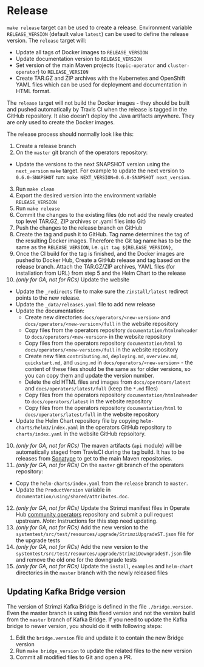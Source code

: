 # Release

`make release` target can be used to create a release. Environment variable `RELEASE_VERSION` (default value `latest`) can be used to define the release version. The `release` target will: 
* Update all tags of Docker images to `RELEASE_VERSION` 
* Update documentation version to `RELEASE_VERSION` 
* Set version of the main Maven projects (`topic-operator` and `cluster-operator`) to `RELEASE_VERSION` 
* Create TAR.GZ and ZIP archives with the Kubernetes and OpenShift YAML files which can be used for deployment and documentation in HTML format.
 
The `release` target will not build the Docker images - they should be built and pushed automatically by Travis CI when the release is tagged in the GitHub repository. It also doesn't deploy the Java artifacts anywhere. They are only used to create the Docker images.

The release process should normally look like this:

1. Create a release branch
2. On the `master` git branch of the operators repository:
  * Update the versions to the next SNAPSHOT version using the `next_version` `make` target. For example to update the next version to `0.6.0-SNAPSHOT` run: `make NEXT_VERSION=0.6.0-SNAPSHOT next_version`.

3. Run `make clean`
4. Export the desired version into the environment variable `RELEASE_VERSION`
5. Run `make release`
5. Commit the changes to the existing files (do not add the newly created top level TAR.GZ, ZIP archives or .yaml files into Git)
6. Push the changes to the release branch on GitHub
7. Create the tag and push it to GitHub. Tag name determines the tag of the resulting Docker images. Therefore the Git tag name has to be the same as the `RELEASE_VERSION`, i.e. `git tag ${RELEASE_VERSION}`,
8. Once the CI build for the tag is finished, and the Docker images are pushed to Docker Hub, Create a GitHub release and tag based on the release branch. Attach the TAR.GZ/ZIP archives, YAML files (for installation from URL) from step 5 and the Helm Chart to the release
9. _(only for GA, not for RCs)_ Update the website
  * Update the `_redirects` file to make sure the `/install/latest` redirect points to the new release.
  * Update the `_data/releases.yaml` file to add new release
  * Update the documentation: 
    * Create new directories `docs/operators/<new-version>` and `docs/operators/<new-version>/full` in the website repository
    * Copy files from the operators repository `documentation/htmlnoheader` to `docs/operators/<new-version>` in the website repository
    * Copy files from the operators repository `documentation/html` to `docs/operators/<new-version>/full` in the website repository
    * Create new files `contributing.md`, `deploying.md`, `overview.md`, `quickstart.md`, and `using.md` in `docs/operators/<new-version>` - the content of these files should be the same as for older versions, so you can copy them and update the version number.
    * Delete the old HTML files and images from `docs/operators/latest` and `docs/operators/latest/full` (keep the `*.md` files) 
    * Copy files from the operators repository `documentation/htmlnoheader` to `docs/operators/latest` in the website repository
    * Copy files from the operators repository `documentation/html` to `docs/operators/latest/full` in the website repository
  * Update the Helm Chart repository file by copying `helm-charts/helm3/index.yaml` in the operators GitHub repository to `charts/index.yaml` in the website GitHub repsoitory.

10. _(only for GA, not for RCs)_ The maven artifacts (`api` module) will be automatically staged from TravisCI during the tag build. It has to be releases from [Sonatype](https://oss.sonatype.org/#stagingRepositories) to get to the main Maven repositories.
11. _(only for GA, not for RCs)_ On the `master` git branch of the operators repository:
  * Copy the `helm-charts/index.yaml` from the `release` branch to `master`.
  * Update the `ProductVersion` variable in `documentation/using/shared/attributes.doc`.

12. _(only for GA, not for RCs)_ Update the Strimzi manifest files in Operate Hub [community operators](https://github.com/operator-framework/community-operators) repository and submit a pull request upstream. *Note*: Instructions for this step need updating.
13. _(only for GA, not for RCs)_ Add the new version to the `systemtest/src/test/resources/upgrade/StrimziUpgradeST.json` file for the upgrade tests
14. _(only for GA, not for RCs)_ Add the new version to the `systemtest/src/test/resources/upgrade/StrimziDowngradeST.json` file and remove the old one for the downgrade tests
15. _(only for GA, not for RCs)_ Update the `install`, `examples` and `helm-chart` directories in the `master` branch with the newly released files

## Updating Kafka Bridge version

The version of Strimzi Kafka Bridge is defined in the file `./bridge.version`.
Even the master branch is using this fixed version and not the version build from the `master` branch of Kafka Bridge.
If you need to update the Kafka bridge to newer version, you should do it with following steps:

1. Edit the `bridge.version` file and update it to contain the new Bridge version
2. Run `make bridge_version` to update the related files to the new version
3. Commit all modified files to Git and open a PR.
